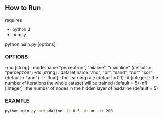 ## How to Run

requires
- python 3
- numpy

python main.py [options]

### OPTIONS

-md [string]   : model name "perceptron", "adaline", "madaline" (default = "perceptron")
-ds [string]   : dataset name "and", "or", "nand", "nor", "xor" (default = "and")
-lr [float]    : the learning rate (default = 0.1)
-it [integer]  : the number of iterations the whole dataset will be trained (default = 5)
-nfl [integer] : the number of nodes in the hidden layer of madaline (default = 5)

### EXAMPLE

```bash
python main.py -md adaline -lr 0.5 -ds or -it 200
```